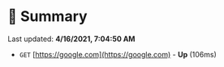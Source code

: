 # 📖 Summary
Last updated: **4/16/2021, 7:04:50 AM**

- `GET` [https://google.com](https://google.com) - **Up** (106ms)
